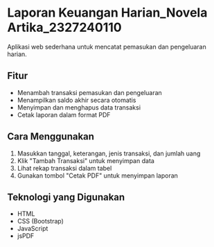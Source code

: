 # Laporan Keuangan Harian_Novela Artika_2327240110
Aplikasi web sederhana untuk mencatat pemasukan dan pengeluaran harian.  

## Fitur  
- Menambah transaksi pemasukan dan pengeluaran  
- Menampilkan saldo akhir secara otomatis  
- Menyimpan dan menghapus data transaksi  
- Cetak laporan dalam format PDF  

## Cara Menggunakan  
1. Masukkan tanggal, keterangan, jenis transaksi, dan jumlah uang  
2. Klik "Tambah Transaksi" untuk menyimpan data  
3. Lihat rekap transaksi dalam tabel  
4. Gunakan tombol "Cetak PDF" untuk menyimpan laporan  

## Teknologi yang Digunakan  
- HTML  
- CSS (Bootstrap)  
- JavaScript  
- jsPDF  
